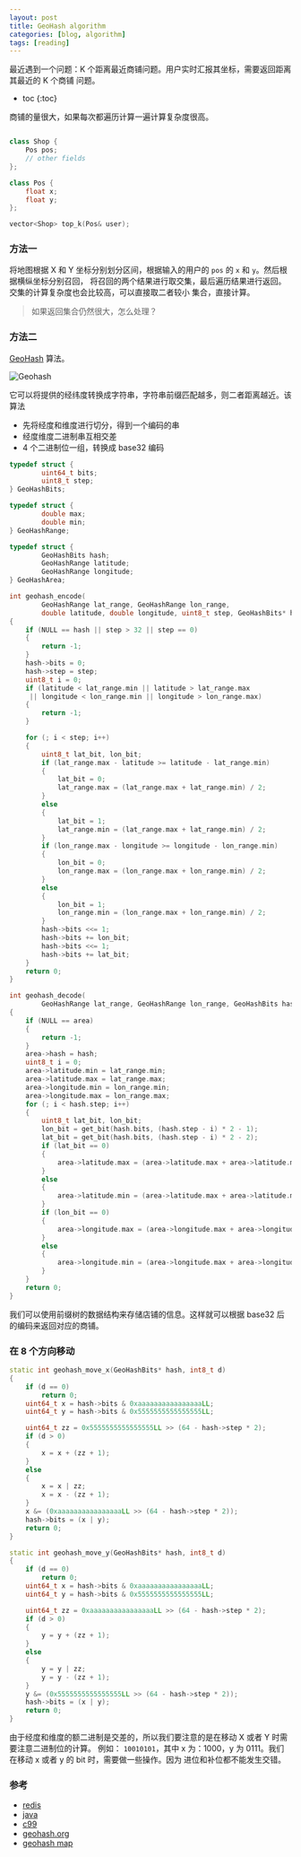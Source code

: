 ```yaml
---
layout: post
title: GeoHash algorithm
categories: [blog, algorithm]
tags: [reading]
---
```


最近遇到一个问题：K 个距离最近商铺问题。用户实时汇报其坐标，需要返回距离其最近的 K 个商铺
问题。

+ toc
{:toc}

商铺的量很大，如果每次都遍历计算一遍计算复杂度很高。

```cpp

class Shop {
    Pos pos;
    // other fields
};

class Pos {
    float x;
    float y;
};

vector<Shop> top_k(Pos& user);
```

### 方法一

将地图根据 X 和 Y 坐标分别划分区间，根据输入的用户的 `pos` 的 `x` 和 `y`。然后根据横纵坐标分别召回，
将召回的两个结果进行取交集，最后遍历结果进行返回。交集的计算复杂度也会比较高，可以直接取二者较小
集合，直接计算。

> 如果返回集合仍然很大，怎么处理？

### 方法二

[GeoHash](https://en.wikipedia.org/wiki/Geohash) 算法。

![Geohash](/images/geohash/demo.jpg)

它可以将提供的经纬度转换成字符串，字符串前缀匹配越多，则二者距离越近。该算法

+ 先将经度和维度进行切分，得到一个编码的串
+ 经度维度二进制串互相交差
+ 4 个二进制位一组，转换成 base32 编码

```cpp
typedef struct {
        uint64_t bits;
        uint8_t step;
} GeoHashBits;

typedef struct {
        double max;
        double min;
} GeoHashRange;

typedef struct {
        GeoHashBits hash;
        GeoHashRange latitude;
        GeoHashRange longitude;
} GeoHashArea;

int geohash_encode(
        GeoHashRange lat_range, GeoHashRange lon_range,
        double latitude, double longitude, uint8_t step, GeoHashBits* hash)
{
    if (NULL == hash || step > 32 || step == 0)
    {
        return -1;
    }
    hash->bits = 0;
    hash->step = step;
    uint8_t i = 0;
    if (latitude < lat_range.min || latitude > lat_range.max
     || longitude < lon_range.min || longitude > lon_range.max)
    {
        return -1;
    }

    for (; i < step; i++)
    {
        uint8_t lat_bit, lon_bit;
        if (lat_range.max - latitude >= latitude - lat_range.min)
        {
            lat_bit = 0;
            lat_range.max = (lat_range.max + lat_range.min) / 2;
        }
        else
        {
            lat_bit = 1;
            lat_range.min = (lat_range.max + lat_range.min) / 2;
        }
        if (lon_range.max - longitude >= longitude - lon_range.min)
        {
            lon_bit = 0;
            lon_range.max = (lon_range.max + lon_range.min) / 2;
        }
        else
        {
            lon_bit = 1;
            lon_range.min = (lon_range.max + lon_range.min) / 2;
        }
        hash->bits <<= 1;
        hash->bits += lon_bit;
        hash->bits <<= 1;
        hash->bits += lat_bit;
    }
    return 0;
}
```

```cpp
int geohash_decode(
        GeoHashRange lat_range, GeoHashRange lon_range, GeoHashBits hash, GeoHashArea* area)
{
    if (NULL == area)
    {
        return -1;
    }
    area->hash = hash;
    uint8_t i = 0;
    area->latitude.min = lat_range.min;
    area->latitude.max = lat_range.max;
    area->longitude.min = lon_range.min;
    area->longitude.max = lon_range.max;
    for (; i < hash.step; i++)
    {
        uint8_t lat_bit, lon_bit;
        lon_bit = get_bit(hash.bits, (hash.step - i) * 2 - 1);
        lat_bit = get_bit(hash.bits, (hash.step - i) * 2 - 2);
        if (lat_bit == 0)
        {
            area->latitude.max = (area->latitude.max + area->latitude.min) / 2;
        }
        else
        {
            area->latitude.min = (area->latitude.max + area->latitude.min) / 2;
        }
        if (lon_bit == 0)
        {
            area->longitude.max = (area->longitude.max + area->longitude.min) / 2;
        }
        else
        {
            area->longitude.min = (area->longitude.max + area->longitude.min) / 2;
        }
    }
    return 0;
}
```

我们可以使用前缀树的数据结构来存储店铺的信息。这样就可以根据 base32 后的编码来返回对应的商铺。

### 在 8 个方向移动

```cpp
static int geohash_move_x(GeoHashBits* hash, int8_t d)
{
    if (d == 0)
        return 0;
    uint64_t x = hash->bits & 0xaaaaaaaaaaaaaaaaLL;
    uint64_t y = hash->bits & 0x5555555555555555LL;

    uint64_t zz = 0x5555555555555555LL >> (64 - hash->step * 2);
    if (d > 0)
    {
        x = x + (zz + 1);
    }
    else
    {
        x = x | zz;
        x = x - (zz + 1);
    }
    x &= (0xaaaaaaaaaaaaaaaaLL >> (64 - hash->step * 2));
    hash->bits = (x | y);
    return 0;
}

static int geohash_move_y(GeoHashBits* hash, int8_t d)
{
    if (d == 0)
        return 0;
    uint64_t x = hash->bits & 0xaaaaaaaaaaaaaaaaLL;
    uint64_t y = hash->bits & 0x5555555555555555LL;

    uint64_t zz = 0xaaaaaaaaaaaaaaaaLL >> (64 - hash->step * 2);
    if (d > 0)
    {
        y = y + (zz + 1);
    }
    else
    {
        y = y | zz;
        y = y - (zz + 1);
    }
    y &= (0x5555555555555555LL >> (64 - hash->step * 2));
    hash->bits = (x | y);
    return 0;
}
```

由于经度和维度的额二进制是交差的，所以我们要注意的是在移动 X 或者 Y 时需要注意二进制位的计算。
例如： `10010101`，其中 x 为：1000，y 为 0111。我们在移动 x 或者 y 的 bit 时，需要做一些操作。因为
进位和补位都不能发生交错。


### 参考

+ [redis](https://github.com/redis/redis/blob/unstable/src/geohash.h)
+ [java](https://github.com/kungfoo/geohash-java/blob/master/src/main/java/ch/hsr/geohash/GeoHash.java)
+ [c99](https://github.com/yinqiwen/geohash-int/blob/master/geohash.c)
+ [geohash.org](http://geohash.org/)
+ [geohash map](http://geohash.gofreerange.com/)
